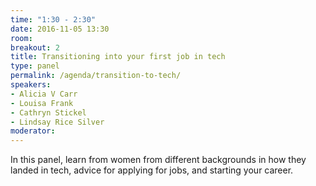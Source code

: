 ```yaml
---
time: "1:30 - 2:30"
date: 2016-11-05 13:30
room:
breakout: 2
title: Transitioning into your first job in tech
type: panel
permalink: /agenda/transition-to-tech/
speakers:
- Alicia V Carr
- Louisa Frank
- Cathryn Stickel
- Lindsay Rice Silver
moderator:
---
```


In this panel, learn from women from different backgrounds in how they landed in tech, advice for applying for jobs, and starting your career.